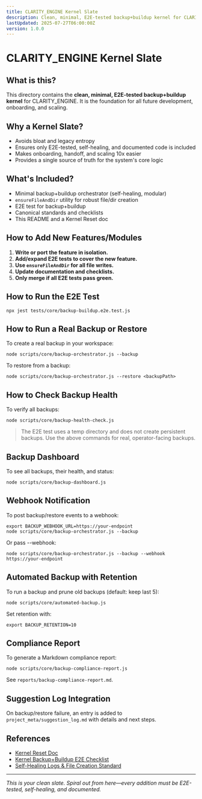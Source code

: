 ```yaml
---
title: CLARITY_ENGINE Kernel Slate
description: Clean, minimal, E2E-tested backup+buildup kernel for CLARITY_ENGINE. Spiral-out ready, onboarding-friendly, and self-healing.
lastUpdated: 2025-07-27T06:00:00Z
version: 1.0.0
---
```

# CLARITY_ENGINE Kernel Slate

## What is this?

This directory contains the **clean, minimal, E2E-tested backup+buildup kernel** for CLARITY_ENGINE. It is the foundation for all future development, onboarding, and scaling.

## Why a Kernel Slate?
- Avoids bloat and legacy entropy
- Ensures only E2E-tested, self-healing, and documented code is included
- Makes onboarding, handoff, and scaling 10x easier
- Provides a single source of truth for the system's core logic

## What's Included?
- Minimal backup+buildup orchestrator (self-healing, modular)
- `ensureFileAndDir` utility for robust file/dir creation
- E2E test for backup+buildup
- Canonical standards and checklists
- This README and a Kernel Reset doc

## How to Add New Features/Modules
1. **Write or port the feature in isolation.**
2. **Add/expand E2E tests to cover the new feature.**
3. **Use `ensureFileAndDir` for all file writes.**
4. **Update documentation and checklists.**
5. **Only merge if all E2E tests pass green.**

## How to Run the E2E Test
```
npx jest tests/core/backup-buildup.e2e.test.js
```

## How to Run a Real Backup or Restore
To create a real backup in your workspace:
```
node scripts/core/backup-orchestrator.js --backup
```
To restore from a backup:
```
node scripts/core/backup-orchestrator.js --restore <backupPath>
```

## How to Check Backup Health
To verify all backups:
```
node scripts/core/backup-health-check.js
```

> The E2E test uses a temp directory and does not create persistent backups. Use the above commands for real, operator-facing backups.

## Backup Dashboard
To see all backups, their health, and status:
```
node scripts/core/backup-dashboard.js
```

## Webhook Notification
To post backup/restore events to a webhook:
```
export BACKUP_WEBHOOK_URL=https://your-endpoint
node scripts/core/backup-orchestrator.js --backup
```
Or pass --webhook:
```
node scripts/core/backup-orchestrator.js --backup --webhook https://your-endpoint
```

## Automated Backup with Retention
To run a backup and prune old backups (default: keep last 5):
```
node scripts/core/automated-backup.js
```
Set retention with:
```
export BACKUP_RETENTION=10
```

## Compliance Report
To generate a Markdown compliance report:
```
node scripts/core/backup-compliance-report.js
```
See `reports/backup-compliance-report.md`.

## Suggestion Log Integration
On backup/restore failure, an entry is added to `project_meta/suggestion_log.md` with details and next steps.

## References
- [Kernel Reset Doc](./KERNEL_RESET.md)
- [Kernel Backup+Buildup E2E Checklist](../docs/standards/kernel-backup-e2e-checklist.md)
- [Self-Healing Logs & File Creation Standard](../docs/standards/self-healing-logs-and-files.md)

---

*This is your clean slate. Spiral out from here—every addition must be E2E-tested, self-healing, and documented.* 